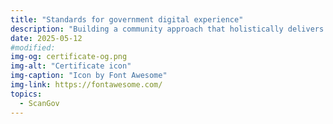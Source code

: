 ```yaml
---
title: "Standards for government digital experience"
description: "Building a community approach that holistically delivers for the people."
date: 2025-05-12
#modified: 
img-og: certificate-og.png
img-alt: "Certificate icon"
img-caption: "Icon by Font Awesome"
img-link: https://fontawesome.com/
topics:
  - ScanGov
---
```



